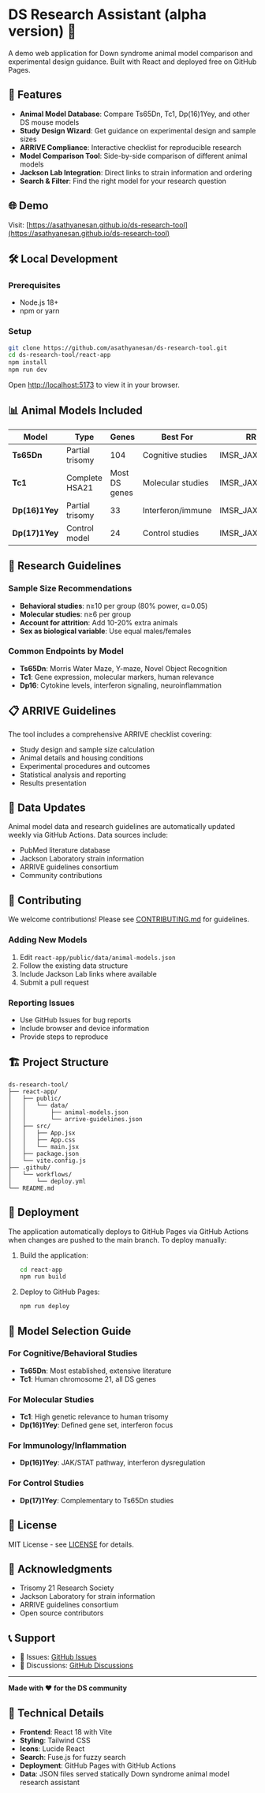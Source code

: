 # DS Research Assistant (alpha version) 🧬

A demo web application for Down syndrome animal model comparison and experimental design guidance. Built with React and deployed free on GitHub Pages.

## 🐁 Features

- **Animal Model Database**: Compare Ts65Dn, Tc1, Dp(16)1Yey, and other DS mouse models
- **Study Design Wizard**: Get guidance on experimental design and sample sizes
- **ARRIVE Compliance**: Interactive checklist for reproducible research
- **Model Comparison Tool**: Side-by-side comparison of different animal models
- **Jackson Lab Integration**: Direct links to strain information and ordering
- **Search & Filter**: Find the right model for your research question

## 🌐 Demo

Visit: [https://asathyanesan.github.io/ds-research-tool](https://asathyanesan.github.io/ds-research-tool)

## 🛠️ Local Development

### Prerequisites
- Node.js 18+ 
- npm or yarn

### Setup
```bash
git clone https://github.com/asathyanesan/ds-research-tool.git
cd ds-research-tool/react-app
npm install
npm run dev
```

Open [http://localhost:5173](http://localhost:5173) to view it in your browser.

## 📊 Animal Models Included

| Model | Type | Genes | Best For | RRID |
|-------|------|-------|----------|------|
| **Ts65Dn** | Partial trisomy | 104 | Cognitive studies | IMSR_JAX:001924 |
| **Tc1** | Complete HSA21 | Most DS genes | Molecular studies | IMSR_JAX:004924 |
| **Dp(16)1Yey** | Partial trisomy | 33 | Interferon/immune | IMSR_JAX:013530 |
| **Dp(17)1Yey** | Control model | 24 | Control studies | IMSR_JAX:013529 |

## 🧪 Research Guidelines

### Sample Size Recommendations
- **Behavioral studies**: n≥10 per group (80% power, α=0.05)
- **Molecular studies**: n≥6 per group
- **Account for attrition**: Add 10-20% extra animals
- **Sex as biological variable**: Use equal males/females

### Common Endpoints by Model
- **Ts65Dn**: Morris Water Maze, Y-maze, Novel Object Recognition
- **Tc1**: Gene expression, molecular markers, human relevance
- **Dp16**: Cytokine levels, interferon signaling, neuroinflammation

## 📋 ARRIVE Guidelines

The tool includes a comprehensive ARRIVE checklist covering:
- Study design and sample size calculation
- Animal details and housing conditions  
- Experimental procedures and outcomes
- Statistical analysis and reporting
- Results presentation

## 🔄 Data Updates

Animal model data and research guidelines are automatically updated weekly via GitHub Actions. Data sources include:
- PubMed literature database
- Jackson Laboratory strain information
- ARRIVE guidelines consortium
- Community contributions

## 🤝 Contributing

We welcome contributions! Please see [CONTRIBUTING.md](CONTRIBUTING.md) for guidelines.

### Adding New Models
1. Edit `react-app/public/data/animal-models.json`
2. Follow the existing data structure
3. Include Jackson Lab links where available
4. Submit a pull request

### Reporting Issues
- Use GitHub Issues for bug reports
- Include browser and device information
- Provide steps to reproduce

## 🏗️ Project Structure

```
ds-research-tool/
├── react-app/
│   ├── public/
│   │   └── data/
│   │       ├── animal-models.json
│   │       └── arrive-guidelines.json
│   ├── src/
│   │   ├── App.jsx
│   │   ├── App.css
│   │   └── main.jsx
│   ├── package.json
│   └── vite.config.js
├── .github/
│   └── workflows/
│       └── deploy.yml
└── README.md
```

## 🚀 Deployment

The application automatically deploys to GitHub Pages via GitHub Actions when changes are pushed to the main branch. To deploy manually:

1. Build the application:
   ```bash
   cd react-app
   npm run build
   ```

2. Deploy to GitHub Pages:
   ```bash
   npm run deploy
   ```

## 🧬 Model Selection Guide

### For Cognitive/Behavioral Studies
- **Ts65Dn**: Most established, extensive literature
- **Tc1**: Human chromosome 21, all DS genes

### For Molecular Studies
- **Tc1**: High genetic relevance to human trisomy
- **Dp(16)1Yey**: Defined gene set, interferon focus

### For Immunology/Inflammation
- **Dp(16)1Yey**: JAK/STAT pathway, interferon dysregulation

### For Control Studies
- **Dp(17)1Yey**: Complementary to Ts65Dn studies

## 📄 License

MIT License - see [LICENSE](LICENSE) for details.

## 🙏 Acknowledgments

- Trisomy 21 Research Society
- Jackson Laboratory for strain information
- ARRIVE guidelines consortium
- Open source contributors

## 📞 Support

- 🐛 Issues: [GitHub Issues](https://github.com/asathyanesan/ds-research-tool/issues)
- 💬 Discussions: [GitHub Discussions](https://github.com/asathyanesan/ds-research-tool/discussions)

---

**Made with ❤️ for the DS community**

## 🔧 Technical Details

- **Frontend**: React 18 with Vite
- **Styling**: Tailwind CSS
- **Icons**: Lucide React
- **Search**: Fuse.js for fuzzy search
- **Deployment**: GitHub Pages with GitHub Actions
- **Data**: JSON files served statically
Down syndrome animal model research assistant
